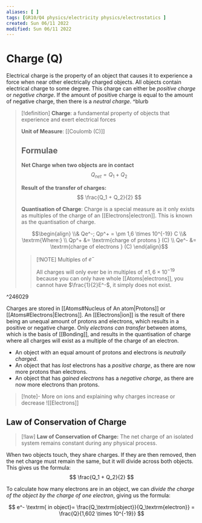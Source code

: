 ```yaml
---
aliases: [ ]
tags: [GR10/Q4 physics/electricity physics/electrostatics ]
created: Sun 06/11 2022
modified: Sun 06/11 2022
---
```

# Charge (Q)

Electrical charge is the property of an object that causes it to experience a force when near other electrically charged objects. All objects contain electrical charge to some degree. This charge can either be *positive charge* or *negative charge*. If the amount of positive charge is equal to the amount of negative charge, then there is a *neutral charge*. ^blurb

> [!definition]
> **Charge**: a fundamental property of objects that experience and exert electrical forces
> 
>**Unit of Measure**: [[Coulomb (C)]]
> 
> ## Formulae
> **Net Charge when two objects are in contact**
> $$
> Q_{net} = Q_1 + Q_2
> $$
> 
> **Result of the transfer of charges:**
> $$
>\frac{Q_1 + Q_2}{2}
>$$
> 
> **Quantisation of Charge**:
>Charge is a special measure as it only exists as multiples of the charge of an [[Electrons|electron]]. This is known as the quantisation of charge.
>
>$$\begin{align}
>\\& Qe^-; Qp^+ = \pm 1,6 \times 10^{-19} C
>\\& \textrm{Where:}
>\\ Qp^+ &= \textrm{charge of protons } (C)
>\\ Qe^- &= \textrm{charge of electrons } (C)
>\end{align}$$
> > [!NOTE] Multiples of $e^-$
> >
> > All charges will only ever be in multiples of $\pm 1,6 \times 10^{-19}$ because you can only have whole [[Atoms|electrons]], you cannot have $\frac{1}{2}E^-$, it simply does not exist. 
> 
> 

^246029

Charges are stored in [[Atoms#Nucleus of An atom|Protons]] or [[Atoms#Electrons|Electrons]]. An [[Electrons|ion]] is the result of there being an unequal amount of protons and electrons, which results in a positive or negative charge. Only *electrons can transfer* between atoms, which is the basis of [[Bonding]], and results in the quantisation of charge where all charges will exist as a multiple of the charge of an electron. 

- An object with an equal amount of protons and electrons is *neutrally charged*. 
- An object that has *lost* electrons has a *positive charge*, as there are now more protons than electrons.
- An object that has *gained electrons* has a *negative charge*, as there are now more electrons than protons. 

> [!note]- More on ions and explaining why charges increase or decrease
> ![[Electrons]]

## Law of Conservation of Charge

> [!law]
**Law of Conservation of Charge:** The net charge of an isolated system remains constant during any physical process. 

When two objects touch, they share charges. If they are then removed, then the net charge must remain the same, but it will divide across both objects. This gives us the formula:
$$
\frac{Q_1 + Q_2}{2}
$$

To calculate how many electrons are in an object, we can *divide the charge of the object by the charge of one electron*, giving us the formula:

$$
e^- \textrm{ in object}= \frac{Q_\textrm{object}}{Q_\textrm{electron}} = \frac{Q}{1,602 \times 10^{-19}}
$$
